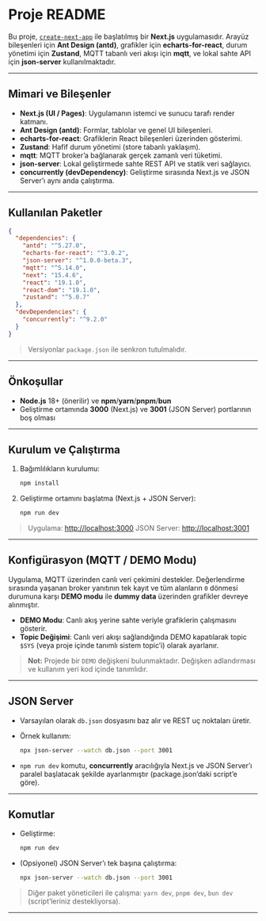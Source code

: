 # Proje README

Bu proje, [`create-next-app`](https://nextjs.org/docs/pages/api-reference/create-next-app) ile başlatılmış bir **Next.js** uygulamasıdır. Arayüz bileşenleri için **Ant Design (antd)**, grafikler için **echarts-for-react**, durum yönetimi için **Zustand**, MQTT tabanlı veri akışı için **mqtt**, ve lokal sahte API için **json-server** kullanılmaktadır.

---

## Mimari ve Bileşenler

* **Next.js (UI / Pages)**: Uygulamanın istemci ve sunucu tarafı render katmanı.
* **Ant Design (antd)**: Formlar, tablolar ve genel UI bileşenleri.
* **echarts-for-react**: Grafiklerin React bileşenleri üzerinden gösterimi.
* **Zustand**: Hafif durum yönetimi (store tabanlı yaklaşım).
* **mqtt**: MQTT broker’a bağlanarak gerçek zamanlı veri tüketimi.
* **json-server**: Lokal geliştirmede sahte REST API ve statik veri sağlayıcı.
* **concurrently (devDependency)**: Geliştirme sırasında Next.js ve JSON Server’ı aynı anda çalıştırma.

---

## Kullanılan Paketler

```json
{
  "dependencies": {
    "antd": "^5.27.0",
    "echarts-for-react": "^3.0.2",
    "json-server": "^1.0.0-beta.3",
    "mqtt": "^5.14.0",
    "next": "15.4.6",
    "react": "19.1.0",
    "react-dom": "19.1.0",
    "zustand": "^5.0.7"
  },
  "devDependencies": {
    "concurrently": "^9.2.0"
  }
}
```

> Versiyonlar `package.json` ile senkron tutulmalıdır.

---

## Önkoşullar

* **Node.js** 18+ (önerilir) ve **npm**/**yarn**/**pnpm**/**bun**
* Geliştirme ortamında **3000** (Next.js) ve **3001** (JSON Server) portlarının boş olması

---

## Kurulum ve Çalıştırma

1. Bağımlılıkların kurulumu:

   ```bash
   npm install
   ```
2. Geliştirme ortamını başlatma (Next.js + JSON Server):

   ```bash
   npm run dev
   ```

> Uygulama: [http://localhost:3000](http://localhost:3000)
> JSON Server: [http://localhost:3001](http://localhost:3001)

---

## Konfigürasyon (MQTT / DEMO Modu)

Uygulama, MQTT üzerinden canlı veri çekimini destekler. Değerlendirme sırasında yaşanan broker yanıtının tek kayıt ve tüm alanların `0` dönmesi durumuna karşı **DEMO modu** ile **dummy data** üzerinden grafikler devreye alınmıştır.

* **DEMO Modu**: Canlı akış yerine sahte veriyle grafiklerin çalışmasını gösterir.
* **Topic Değişimi**: Canlı veri akışı sağlandığında DEMO kapatılarak topic `$SYS` (veya proje içinde tanımlı sistem topic’i) olarak ayarlanır.

> **Not:** Projede bir `DEMO` değişkeni bulunmaktadır. Değişken adlandırması ve kullanım yeri kod içinde tanımlıdır.

---

## JSON Server

* Varsayılan olarak `db.json` dosyasını baz alır ve REST uç noktaları üretir.
* Örnek kullanım:

  ```bash
  npx json-server --watch db.json --port 3001
  ```
* `npm run dev` komutu, **concurrently** aracılığıyla Next.js ve JSON Server’ı paralel başlatacak şekilde ayarlanmıştır (package.json’daki script’e göre).

---

## Komutlar

* Geliştirme:

  ```bash
  npm run dev
  ```
* (Opsiyonel) JSON Server’ı tek başına çalıştırma:

  ```bash
  npx json-server --watch db.json --port 3001
  ```

> Diğer paket yöneticileri ile çalışma: `yarn dev`, `pnpm dev`, `bun dev` (script’leriniz destekliyorsa).

---
